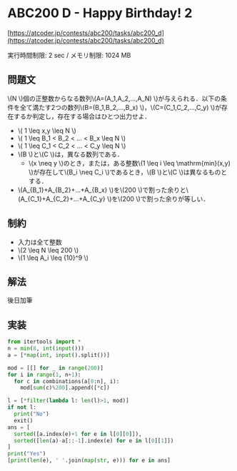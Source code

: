 # ABC200 D - Happy Birthday! 2

[https://atcoder.jp/contests/abc200/tasks/abc200_d](https://atcoder.jp/contests/abc200/tasks/abc200_d)

実行時間制限: 2 sec / メモリ制限: 1024 MB

## 問題文

\\(N \\)個の正整数からなる数列\\(A=(A_1,A_2,...,A_N) \\)が与えられる．以下の条件を全て満たす2つの数列\\(B=(B_1,B_2,...,B_x) \\)，\\(C=(C_1,C_2,...,C_y) \\)が存在するか判定し，存在する場合はひとつ出力せよ．

- \\( 1 \leq x,y \leq N \\)
- \\( 1 \leq B_1 < B_2 < ... < B_x \leq N \\)
- \\( 1 \leq C_1 < C_2 < ... < C_y \leq N \\)
- \\(B \\)と\\(C \\)は，異なる数列である．
    - \\(x \neq y \\)のとき，または，ある整数\\(1 \leq i \leq \mathrm{min}(x,y) \\)が存在して\\(B_i \neq C_i \\)であるとき，\\(B \\)と\\(C \\)は異なるものとする．
- \\(A_{B_1}+A_{B_2}+...+A_{B_x} \\)を\\(200 \\)で割った余りと\\(A_{C_1}+A_{C_2}+...+A_{C_y} \\)を\\(200 \\)で割った余りが等しい．

## 制約

- 入力は全て整数
- \\(2 \leq N \leq 200 \\)
- \\(1 \leq A_i \leq {10}^9 \\)

## 解法

後日加筆

## 実装

```py
from itertools import *
n = min(8, int(input()))
a = [*map(int, input().split())]

mod = [[] for _ in range(200)]
for i in range(1, n+1):
  for c in combinations(a[0:n], i):
    mod[sum(c)%200].append([*c])

l = [*filter(lambda l: len(l)>1, mod)]
if not l:
  print("No")
  exit()
ans = [
  sorted([a.index(e)+1 for e in l[0][0]]),
  sorted([len(a)-a[::-1].index(e) for e in l[0][1]])
]
print("Yes")
[print(len(e), ' '.join(map(str, e))) for e in ans]
```
